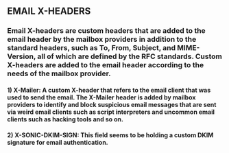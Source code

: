 ## EMAIL X-HEADERS

### Email X-headers are custom headers that are added to the email header by the mailbox providers in addition to the standard headers, such as To, From, Subject, and MIME-Version, all of which are defined by the RFC standards. Custom X-headers are added to the email header according to the needs of the mailbox provider.

#### 1) X-Mailer: A custom X-header that refers to the email client that was used to send the email. The X-Mailer header is added by mailbox providers to identify and block suspicious email messages that are sent via weird email clients such as script interpreters and uncommon email clients such as hacking tools and so on.

#### 2) X-SONIC-DKIM-SIGN: This field seems to be holding a custom DKIM signature for email authentication.
